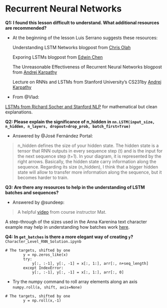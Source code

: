 ﻿# Recurrent Neural Networks

**Q1: I found this lesson difficult to understand.  What additional resources are recommended?**

- At the beginning of the lesson Luis Serrano suggests these resources:
  
  Understanding LSTM Networks blogpost from [Chris Olah]( http://colah.github.io/posts/2015-08-Understanding-LSTMs/)
  
  Exporing LSTMs blogpost from [Edwin Chen]( http://blog.echen.me/2017/05/30/exploring-lstms/)
  
  The  Unreasonable  Effectiveness  of  Recurrent  Neural  Networks  blogpost from [Andrej Karpathy]( http://karpathy.github.io/2015/05/21/rnn-effectiveness/)
  
  Lecture on RNNs and LSTMs from Stanford University’s CS231by [Andrej Karpathy]( https://www.youtube.com/watch?v=iX5V1WpxxkY)

- From @Vlad:

[LSTMs from Richard Socher and Stanford NLP]( https://youtu.be/QuELiw8tbx8) for mathematical but clean explanations.

**Q2: Please explain the significance of n_hidden in `nn.LSTM(input_size, n_hidden, n_layers, dropout=drop_prob, batch_first=True)`**
- Answered by @José Fernández Portal:

>n_hidden defines the size of your hidden state. The hidden state is a tensor that RNN outputs in every sequence step (t) and is the input for the next sequence step (t+1). In your diagram, it is represented by the right arrows. Basically, the hidden state carry information along the sequence. Regarding its size (n_hidden), I think that a bigger hidden state will allow to transfer more information along the sequence, but it becomes harder to train.

**Q3: Are there any resources to help in the understanding of LSTM batches and sequences?**
- Answered by @sundeep:

>A helpful [video](https://slack-files.com/T3Q738VV1-F4P1VE8SY-6f4e7770d0) from course instructor Mat.

A step-through of the sizes used in the Anna Karenina text character example may help in understanding how batches work [here](https://www.dropbox.com/s/417tcya72itbyz1/RNN_sizes.pdf?dl=0).

**Q4: In `get_batches` is there a more elegant way of creating `y`?** 
`Character_Level_RNN_Solution.ipynb`
``` 
# The targets, shifted by one
        y = np.zeros_like(x)
        try:
            y[:, :-1], y[:, -1] = x[:, 1:], arr[:, n+seq_length]
        except IndexError:
            y[:, :-1], y[:, -1] = x[:, 1:], arr[:, 0]
```
- Try the numpy command to roll array elements along an axis `numpy.roll(a, shift, axis=None)`
```
# The targets, shifted by one
        y = np.roll(x,-1)
```


